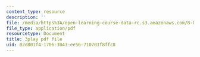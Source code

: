 ```yaml
---
content_type: resource
description: ''
file: /media/https%3A/open-learning-course-data-rc.s3.amazonaws.com/8-03sc-physics-iii-vibrations-and-waves-fall-2016/02d801f417063043ee56710701f8ffc8_kKIQ1h9UuA.pdf
file_type: application/pdf
resourcetype: Document
title: 3play pdf file
uid: 02d801f4-1706-3043-ee56-710701f8ffc8
---
```

